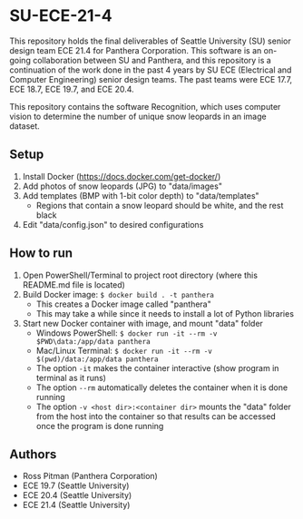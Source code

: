 # SU-ECE-21-4

This repository holds the final deliverables of Seattle University (SU) senior design team ECE 21.4 for Panthera Corporation. This software is an on-going collaboration between SU and Panthera, and this repository is a continuation of the work done in the past 4 years by SU ECE (Electrical and Computer Engineering) senior design teams. The past teams were ECE 17.7, ECE 18.7, ECE 19.7, and ECE 20.4.

This repository contains the software Recognition, which uses computer vision to determine the number of unique snow leopards in an image dataset.

## Setup

1. Install Docker (https://docs.docker.com/get-docker/)
2. Add photos of snow leopards (JPG) to "data/images"
3. Add templates (BMP with 1-bit color depth) to "data/templates"
    - Regions that contain a snow leopard should be white, and the rest black
4. Edit "data/config.json" to desired configurations

## How to run

1. Open PowerShell/Terminal to project root directory (where this README.md file is located)
2. Build Docker image: `$ docker build . -t panthera`
    - This creates a Docker image called "panthera"
    - This may take a while since it needs to install a lot of Python libraries
3. Start new Docker container with image, and mount "data" folder
    - Windows PowerShell: `$ docker run -it --rm -v $PWD\data:/app/data panthera`
    - Mac/Linux Terminal: `$ docker run -it --rm -v $(pwd)/data:/app/data panthera`
    - The option `-it` makes the container interactive (show program in terminal as it runs)
    - The option `--rm` automatically deletes the container when it is done running
    - The option `-v <host dir>:<container dir>` mounts the "data" folder from the host into the container so that results can be accessed once the program is done running
    
## Authors

- Ross Pitman (Panthera Corporation)
- ECE 19.7 (Seattle University)
- ECE 20.4 (Seattle University)
- ECE 21.4 (Seattle University)